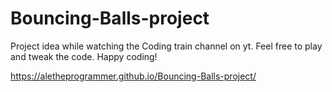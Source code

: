 # Bouncing-Balls-project

Project idea while watching the Coding train channel on yt. Feel free to play and tweak the code. Happy coding!

https://aletheprogrammer.github.io/Bouncing-Balls-project/
